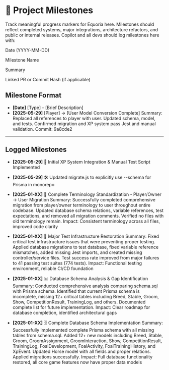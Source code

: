 # 📌 Project Milestones

Track meaningful progress markers for Equoria here. Milestones should reflect completed systems, major integrations, architecture refactors, and public or internal releases. Copilot and all devs should log milestones here with:

Date (YYYY-MM-DD)

Milestone Name

Summary

Linked PR or Commit Hash (if applicable)

## Milestone Format
- **[Date]** [Type] - [Brief Description]
- **[2025-05-29]** [Player] → [User Model Conversion Complete]
Summary: Replaced all references to player with user. Updated schema, model, and tests. Confirmed migration and XP system pass Jest and manual validation.
Commit: 9a8cde2
---

## Logged Milestones

- **[2025-05-29]** 🚀 Initial XP System Integration & Manual Test Script Implemented
- **[2025-05-29]** 🛠️ Updated migrate.js to explicitly use --schema for Prisma in monorepo

- **[2025-01-XX]** 🎯 Complete Terminology Standardization - Player/Owner → User Migration
Summary: Successfully completed comprehensive migration from player/owner terminology to user throughout entire codebase. Updated database schema relations, variable references, test expectations, and removed all migration comments. Verified no files with old terminology remain.
Impact: Consistent terminology across all files, improved code clarity

- **[2025-01-XX]** 🔧 Major Test Infrastructure Restoration
Summary: Fixed critical test infrastructure issues that were preventing proper testing. Applied database migrations to test database, fixed variable reference mismatches, added missing Jest imports, and created missing controller/service files. Test success rate improved from major failures to 41 passing test suites (774 tests).
Impact: Functional testing environment, reliable CI/CD foundation

- **[2025-01-XX]** 📊 Database Schema Analysis & Gap Identification
Summary: Conducted comprehensive analysis comparing schema.sql with Prisma schema. Identified that current Prisma schema is incomplete, missing 12+ critical tables including Breed, Stable, Groom, Show, CompetitionResult, TrainingLog, and others. Documented complete list for future implementation.
Impact: Clear roadmap for database completion, identified architectural gaps

- **[2025-01-XX]** 🗄️ Complete Database Schema Implementation
Summary: Successfully implemented complete Prisma schema with all missing tables from schema.sql. Added 12+ new models including Breed, Stable, Groom, GroomAssignment, GroomInteraction, Show, CompetitionResult, TrainingLog, FoalDevelopment, FoalActivity, FoalTrainingHistory, and XpEvent. Updated Horse model with all fields and proper relations. Applied migrations successfully.
Impact: Full database functionality restored, all core game features now have proper data models
